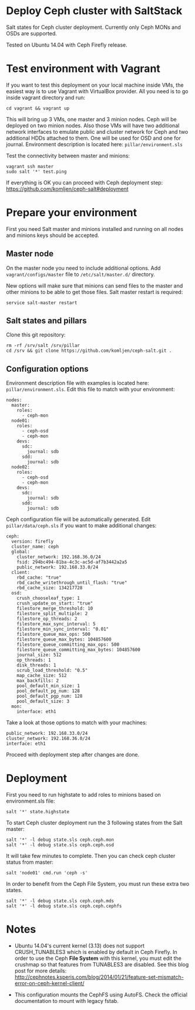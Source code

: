 Deploy Ceph cluster with SaltStack
=========

Salt states for Ceph cluster deployment. Currently only Ceph MONs and OSDs are supported.

Tested on Ubuntu 14.04 with Ceph Firefly release.

Test environment with Vagrant
==============

If you want to test this deployment on your local machine inside VMs, the easiest way is to use Vagrant with VirtualBox provider. All you need is to go inside vagrant directory and run:
```
cd vagrant && vagrant up
```
This will bring up 3 VMs, one master and 3 minion nodes. Ceph will be deployed on two minion nodes. Also those VMs will have two additional network interfaces to emulate public and cluster network for Ceph and two additional HDDs attached to them. One will be used for OSD and one for journal. Environment description is located here: ```pillar/environment.sls```

Test the connectivity between master and minions:
```
vagrant ssh master
sudo salt '*' test.ping
``` 
If everything is OK you can proceed with Ceph deployment step: https://github.com/komljen/ceph-salt#deployment

Prepare your environment
==============

First you need Salt master and minions installed and running on all nodes and minions keys should be accepted.

Master node
--------------

On the master node you need to include additional options. Add ```vagrant/configs/master``` file to ```/etc/salt/master.d/``` directory.

New options will make sure that minions can send files to the master and other minions to be able to get those files. Salt master restart is required:
```
service salt-master restart
```
Salt states and pillars
--------------

Clone this git repository:
```
rm -rf /srv/salt /srv/pillar
cd /srv && git clone https://github.com/komljen/ceph-salt.git .
```
Configuration options
--------------

Environment description file with examples is located here: ```pillar/environment.sls```. Edit this file to match with your environment:
```
nodes:
  master:
    roles:
      - ceph-mon
  node01:
    roles:
      - ceph-osd
      - ceph-mon
    devs:
      sdc:
        journal: sdb
      sdd:
        journal: sdb
  node02:
    roles:
      - ceph-osd
      - ceph-mon
    devs:
      sdc:
        journal: sdb
      sdd:
        journal: sdb
```
Ceph configuration file will be automatically generated. Edit ```pillar/data/ceph.sls``` if you want to make additional changes:
```
ceph:
  version: firefly
  cluster_name: ceph
  global:
    cluster_network: 192.168.36.0/24
    fsid: 294bc494-81ba-4c3c-ac5d-af7b3442a2a5
    public_network: 192.168.33.0/24
  client:
    rbd_cache: "true"
    rbd_cache_writethrough_until_flash: "true"
    rbd_cache_size: 134217728
  osd:
    crush_chooseleaf_type: 1
    crush_update_on_start: "true"
    filestore_merge_threshold: 10
    filestore_split_multiple: 2
    filestore_op_threads: 2
    filestore_max_sync_interval: 5
    filestore_min_sync_interval: "0.01"
    filestore_queue_max_ops: 500
    filestore_queue_max_bytes: 104857600
    filestore_queue_committing_max_ops: 500
    filestore_queue_committing_max_bytes: 104857600
    journal_size: 512
    op_threads: 1
    disk_threads: 1
    scrub_load_threshold: "0.5"
    map_cache_size: 512
    max_backfills: 2
    pool_default_min_size: 1
    pool_default_pg_num: 128
    pool_default_pgp_num: 128
    pool_default_size: 3
  mon:
    interface: eth1
```
Take a look at those options to match with your machines:
```
public_network: 192.168.33.0/24
cluster_network: 192.168.36.0/24
interface: eth1
```
Proceed with deployment step after changes are done.

Deployment
==============

First you need to run highstate to add roles to minions based on environment.sls file:
```
salt '*' state.highstate
```
To start Ceph cluster deployment run the 3 following states from the Salt master:
```
salt '*' -l debug state.sls ceph.ceph.mon
salt '*' -l debug state.sls ceph.ceph.osd
``` 
It will take few minutes to complete. Then you can check ceph cluster status from master:
```
salt 'node01' cmd.run 'ceph -s'
```

In order to benefit from the Ceph File System, you must run these extra two states.
```
salt '*' -l debug state.sls ceph.ceph.mds
salt '*' -l debug state.sls ceph.ceph.cephfs
```


Notes
=====

- Ubuntu 14.04's current kernel (3.13) does not support CRUSH_TUNABLES3 which is enabled by default in Ceph Firefly.
In order to use the Ceph **File System** with this kernel, you must edit the crushmap so that features from TUNABLES3 are disabled.
See this blog post for more details: http://cephnotes.ksperis.com/blog/2014/01/21/feature-set-mismatch-error-on-ceph-kernel-client/

- This configuration mounts the CephFS using AutoFS. Check the official documentation to mount with legacy fstab.

